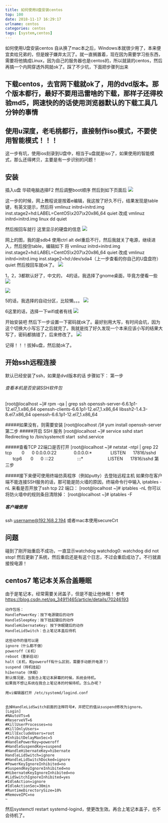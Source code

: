 ```yaml
---
title: 如何使用U盘安装centos
top: 100
date: 2018-11-17 16:29:17
urlname: centos
categories: centos
tags: [system,centos]
---
```

如何使用U盘安装centos
自从换了mac本之后，Windows本就很少用了，本来便宜卖给兄弟的，但是嫂子嫌弃太沉了。就一直搁置着，现在因为需要学习些东西，需要将他搞成Linux，因为自己的服务器也是centos的，所以就装的centos，然后再搞一个内网穿透外网就ok了。踩了不少坑，下面把步骤列出来
<!--more-->
## 下载centos，去官网下载就ok了，用的dvd版本。那个版本都行，最好不要用迅雷啥的下载，那样子还得校验md5，网速快的的话使用浏览器默认的下载工具几分钟的事情
## 使用u深度，老毛桃都行，直接制作iso模式，不要使用智能模式！！！
这一步有坑，使用ios刻录到U盘中，相当于u盘就是iso了，如果使用的智能模式，那么还得拷贝，主要是有一步识别的问题！
## 安装
插入u盘
华硕电脑选择F2
然后调整boot顺序
然后到如下页面后
![](http://ws4.sinaimg.cn/large/6f9556baly1fxb5327zboj20ne04umxn.jpg)

这一步的时候，网上教程说是按着e编辑，我这按了好久不行，结果发现是table键，有英文提示，然后将
vmlinuz initrd=initrd.img inst.stage2=hd:LABEL=CentOS\x207\x20x86_64 quiet
改成
vmlinuz initrd=initrd.img linux dd quiet

然后按回车就行
这里显示的硬盘的信息
![](http://ws4.sinaimg.cn/large/6f9556baly1fxb53291gaj20rb08j0v2.jpg)

网上的图，我的是sdb4
使用ctrl alt del重启不行，然后我就关了电源，继续进入，然后按住table，编辑如下
将
vmlinuz initrd=initrd.img inst.stage2=hd:LABEL=CentOS\x207\x20x86_64 quiet
改成
vmlinuz initrd=initrd.img inst.stage2=hd:/dev/sda4（上一步查看的你自己的U盘盘符） quiet
然后按回车就ok了。
![](http://ws1.sinaimg.cn/large/6f9556baly1fxb53292u4j20m80gogp0.jpg)

1，2，3都默认好了，中文的，
4的话，我选择了gnome桌面，毕竟方便看一些
![](http://ws3.sinaimg.cn/large/6f9556baly1fxb53291z7j20m80gojvo.jpg)

![](http://ws3.sinaimg.cn/large/6f9556baly1fxb5328zadj20m80gojul.jpg)

5的话，我选择的自动分区，比较懒。。。
![](http://ws4.sinaimg.cn/large/6f9556baly1fxb5328jhhj20m80gojul.jpg)

6这里的话，选择一下wifi或者有线
![](http://ws2.sinaimg.cn/large/6f9556baly1fxb53354hxj20m80gotbd.jpg)

开始安装吧
然后下一步设置一下密码就ok了。最好别用大写，有时间会坑，因为这个切换大小写忘了之后就完了。我就是找了好久发现一个本来应该小写的结果大写了，密码都搞错了，后来修改了。
![](http://ws1.sinaimg.cn/large/6f9556baly1fxb5331pxnj20m80gomz6.jpg)

记得！！！拔掉u盘，然后就ok了。

## 开始ssh远程连接
默认已经安装了ssh，如果是dvd版本的话
步骤如下：
第一步

###### 查看本机是否安装SSH软件包
[root@localhost ~]# rpm -qa | grep ssh
openssh-server-6.6.1p1-12.el7_1.x86_64
openssh-clients-6.6.1p1-12.el7_1.x86_64
libssh2-1.4.3-8.el7.x86_64
openssh-6.6.1p1-12.el7_1.x86_64

#####如果没有，则需要安装
[root@localhost /]# yum install openssh-server
第二步
#####开启 SSH 服务
[root@localhost ~]# service sshd start
Redirecting to /bin/systemctl start  sshd.service

#####查看TCP 22端口是否打开
[root@localhost ~]# netstat -ntpl | grep 22
tcp        0      0 0.0.0.0:22              0.0.0.0:*               LISTEN      17816/sshd          
tcp6       0      0 :::22                   :::*                    LISTEN      17816/sshd
第三步

#####接下来便可使用终端仿真程序（例如putty）去登陆远程主机
如果你在客户端不能连接SSH服务的话，那可能是防火墙的原因，终端命令行中输入 iptables -nL 来看是否开放了ssh tcp 22 端口：
[root@localhost ~]# iptables -nL
你可以将防火墙中的规则条目清除掉：
[root@localhost ~]# iptables -F

##### 客户端使用
ssh username@192.168.2.194 
或者mac本使用secureCrt

## 问题
碰到了刚开始重启不成功，一直显示watchdog watchdog0: watchdog did not stop!
然后更新了系统，然后重启还是有这个日志，不过会重启成功了。不行就直接按电源！

## centos7 笔记本关系合盖睡眠
由于是笔记本，经常需要关闭盖子，但是不能让他休眠！
参考 https://blog.csdn.net/qq_34911465/article/details/70246193

```
动作包括：
HandlePowerKey：按下电源键后的动作
HandleSleepKey：按下挂起键后的动作
HandleHibernateKey: 按下休眠键后的动作
HandleLidSwitch：合上笔记本盖后待机

这些动作的值可以是
ignore（什么都不做）
poweroff（关机）
reboot（重新启动）
halt（关机，和poweroff有什么区别，需要手动断开电源？）
suspend（待机挂起）
hibernate（休眠）
默认情况是，当我合上笔记本屏幕的时候，系统会待机。
如果我不想让系统在我合上笔记本的时候待机，怎么办呢？

用vi编辑器打开 /etc/systemd/logind.conf


去掉HandleLidSwitch前面的注释符号#，并把它的值从suspend修改为ignore。
[Login]
#NAutoVTs=6
#ReserveVT=6
#KillUserProcesses=no
#KillOnlyUsers=
#KillExcludeUsers=root
#InhibitDelayMaxSec=5
#HandlePowerKey=poweroff
#HandleSuspendKey=suspend
#HandleHibernateKey=hibernate
HandleLidSwitch=ignore
#HandleLidSwitchDocked=ignore
#PowerKeyIgnoreInhibited=no
#SuspendKeyIgnoreInhibited=no
#HibernateKeyIgnoreInhibited=no
#LidSwitchIgnoreInhibited=yes
#IdleAction=ignore
#IdleActionSec=30min
#RuntimeDirectorySize=10%
#RemoveIPC=no
~         
```
然后systemctl restart systemd-logind，使更改生效。再合上笔记本盖子，也不会待机了。

